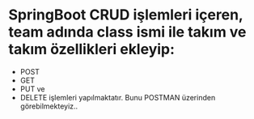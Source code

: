 # SpringBoot CRUD işlemleri içeren, team adında class ismi ile takım ve takım özellikleri ekleyip:
- POST
- GET
- PUT ve
- DELETE işlemleri yapılmaktatır. Bunu POSTMAN üzerinden görebilmekteyiz..

